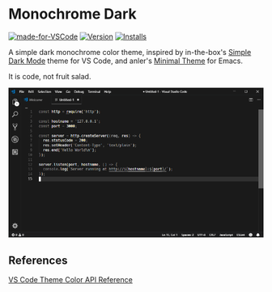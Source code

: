 # Monochrome Dark

[![made-for-VSCode](https://img.shields.io/badge/Made%20for-VSCode-1f425f.svg)](https://code.visualstudio.com/)
[![Version](https://vsmarketplacebadge.apphb.com/version/mikehhodgson.monochrome-dark.svg)](https://marketplace.visualstudio.com/items?itemName=mikehhodgson.monochrome-dark)
[![Installs](https://vsmarketplacebadge.apphb.com/installs/mikehhodgson.monochrome-dark.svg)](https://marketplace.visualstudio.com/items?itemName=mikehhodgson.monochrome-dark)

A simple dark monochrome color theme, inspired by in-the-box's [Simple Dark Mode](https://github.com/in-the-box/vscode-simple-dark-mode) theme for VS Code, and anler's [Minimal Theme](https://github.com/anler/minimal-theme) for Emacs.

It is code, not fruit salad.

![screenshot](assets/screenshot.png)

## References

[VS Code Theme Color API Reference](https://code.visualstudio.com/api/references/theme-color)
